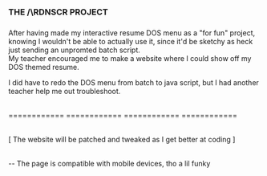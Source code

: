 <h3 align="left">THE /\RDNSCR PROJECT</h3>

###

<p align="left">After having made my interactive resume DOS menu as a "for fun" project, knowing I wouldn't be able to actually use it, since it'd be sketchy as heck just sending an unpromted batch script. <br>
  My teacher encouraged me to make a website where I could show off my DOS themed resume. <br>
  
  I did have to redo the DOS menu from batch to java script, but I had another teacher help me out troubleshoot. <br>
  
  <br>============ ============ ============ ============<br>
  
  <br>[ The website will be patched and tweaked as I get better at coding ]<br>
  
  <br>-- The page is compatible with mobile devices, tho a lil funky</p>

###
